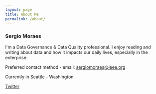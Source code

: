 ```yaml
---
layout: page
title: About Me
permalink: /about/
---
```


### Sergio Moraes

I'm a Data Governance & Data Quality professional. I enjoy reading and writing about data and how it impacts our daily lives, especially in the enterprise.

Preferred contact method - email: <sergiomoraes@ieee.org>

Currently in Seattle - Washington

[Twitter](https://twitter.com/SergiMoraes)
